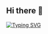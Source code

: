 ## Hi there 👋
[![Typing SVG](https://readme-typing-svg.demolab.com?font=Fira+Code&size=15&duration=2500&pause=1000&color=44F78A&width=435&lines=%F0%9F%9B%A0+Java+Backend+Enthusiast+%7C+Plugin+Developer;Backend+%EC%97%94%EC%A7%80%EB%8B%88%EC%96%B4%EB%A5%BC+%EA%BF%88%EA%BE%B8%EB%A9%B0)](https://git.io/typing-svg)
<!--
**NewJKH/NewJKH** is a ✨ _special_ ✨ repository because its `README.md` (this file) appears on your GitHub profile.

Here are some ideas to get you started:

- 🔭 I’m currently working on ...
- 🌱 I’m currently learning ...
- 👯 I’m looking to collaborate on ...
- 🤔 I’m looking for help with ...
- 💬 Ask me about ...
- 📫 How to reach me: ...
- 😄 Pronouns: ...
- ⚡ Fun fact: ...
-->

